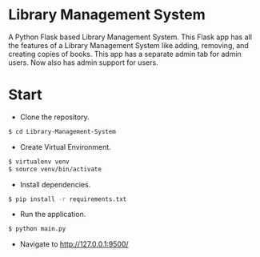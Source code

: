 # Library Management System

A Python Flask based Library Management System. This Flask app has all the features of a Library Management System like adding, removing, and creating copies of books. This app has a separate admin tab for admin users. Now also has admin support for users.


# Start

- Clone the repository.

```sh
$ cd Library-Management-System
```

- Create Virtual Environment.
```sh
$ virtualenv venv
$ source venv/bin/activate
```

- Install dependencies.
```sh
$ pip install -r requirements.txt
```

- Run the application.
```bash
$ python main.py
```

- Navigate to http://127.0.0.1:9500/

